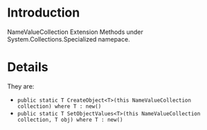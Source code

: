 # Introduction #

NameValueCollection Extension Methods under System.Collections.Specialized namepace.


# Details #

They are:
  * `public static T CreateObject<T>(this NameValueCollection collection) where T : new()`
  * `public static T SetObjectValues<T>(this NameValueCollection collection, T obj) where T : new()`